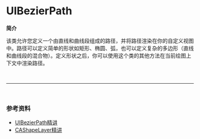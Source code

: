 # UIBezierPath

**简介**

该类允许您定义一个由直线和曲线段组成的路径，并将路径渲染在你的自定义视图中。路径可以定义简单的形状如矩形、椭圆、弧，也可以定义复杂的多边形（直线和曲线段的混合物）。定义形状之后，你可以使用这个类的其他方法在当前绘图上下文中渲染路径。

<br>

***

<br>

### 参考资料

* [UIBezierPath精讲](http://www.henishuo.com/uibezierpath-draw/)
* [CAShapeLayer精讲](http://www.jianshu.com/p/5f08035056f6)
